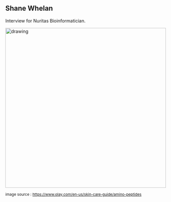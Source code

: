 ## Shane Whelan

Interview for Nuritas Bioinformatician.

<!-- ![test](/public/img/carragh_lake.jpg) -->

<img src="https://azcdn.discovery.pgsitecore.com/en-us/-/media/Olay_PathFinder/Images/Callouts/Brand_Experience_promos/Desktop/DT_BE_Landing_Aminopeptides_HeaderImage.jpg?h=310&la=en-US&w=500&v=1-201802281215" alt="drawing" width="500px"/>

<small>image source : https://www.olay.com/en-us/skin-care-guide/amino-peptides</small>
